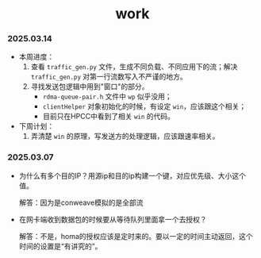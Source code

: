 <center><h1>work</h1></center>

### 2025.03.14

- 本周进度：
  1. 查看 `traffic_gen.py` 文件，生成不同负载、不同应用下的流；解决 `traffic_gen.py` 对第一行流数写入不严谨的地方。
  2. 寻找发送包逻辑中用到"窗口"的部分。
     - `rdma-queue-pair.h` 文件中 `wp` 似乎没用；
     - `clientHelper` 对象初始化的时候，有设定 `win`，应该跟这个相关；
     - 目前只在HPCC中看到了相关 `win` 的代码。
- 下周计划：
  1. 弄清楚 `win` 的原理，写发送方的处理逻辑，应该跟速率相关。



### 2025.03.07

- 为什么有多个目的IP？用源ip和目的ip构建一个键，对应优先级、大小这个值。

  解答：因为是conweave模拟的是全部流

- 在网卡端收到数据包的时候要从等待队列里面拿一个去授权？

  解答：不是，homa的授权应该是定时来的。要以一定的时间主动返回，这个时间的设置是“有讲究的”。
